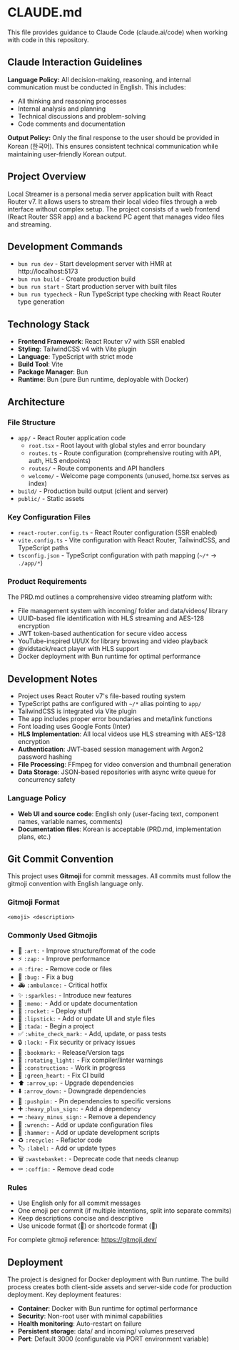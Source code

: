 # CLAUDE.md

This file provides guidance to Claude Code (claude.ai/code) when working with code in this repository.

## Claude Interaction Guidelines

**Language Policy:** All decision-making, reasoning, and internal communication must be conducted in English. This includes:
- All thinking and reasoning processes
- Internal analysis and planning
- Technical discussions and problem-solving
- Code comments and documentation

**Output Policy:** Only the final response to the user should be provided in Korean (한국어). This ensures consistent technical communication while maintaining user-friendly Korean output.

## Project Overview

Local Streamer is a personal media server application built with React Router v7. It allows users to stream their local video files through a web interface without complex setup. The project consists of a web frontend (React Router SSR app) and a backend PC agent that manages video files and streaming.

## Development Commands

- `bun run dev` - Start development server with HMR at http://localhost:5173
- `bun run build` - Create production build
- `bun run start` - Start production server with built files
- `bun run typecheck` - Run TypeScript type checking with React Router type generation

## Technology Stack

- **Frontend Framework**: React Router v7 with SSR enabled
- **Styling**: TailwindCSS v4 with Vite plugin
- **Language**: TypeScript with strict mode
- **Build Tool**: Vite
- **Package Manager**: Bun
- **Runtime**: Bun (pure Bun runtime, deployable with Docker)

## Architecture

### File Structure
- `app/` - React Router application code
  - `root.tsx` - Root layout with global styles and error boundary
  - `routes.ts` - Route configuration (comprehensive routing with API, auth, HLS endpoints)
  - `routes/` - Route components and API handlers
  - `welcome/` - Welcome page components (unused, home.tsx serves as index)
- `build/` - Production build output (client and server)
- `public/` - Static assets

### Key Configuration Files
- `react-router.config.ts` - React Router configuration (SSR enabled)
- `vite.config.ts` - Vite configuration with React Router, TailwindCSS, and TypeScript paths
- `tsconfig.json` - TypeScript configuration with path mapping (`~/*` → `./app/*`)

### Product Requirements
The PRD.md outlines a comprehensive video streaming platform with:
- File management system with incoming/ folder and data/videos/ library
- UUID-based file identification with HLS streaming and AES-128 encryption
- JWT token-based authentication for secure video access
- YouTube-inspired UI/UX for library browsing and video playback
- @vidstack/react player with HLS support
- Docker deployment with Bun runtime for optimal performance

## Development Notes

- Project uses React Router v7's file-based routing system
- TypeScript paths are configured with `~/*` alias pointing to `app/`
- TailwindCSS is integrated via Vite plugin
- The app includes proper error boundaries and meta/link functions
- Font loading uses Google Fonts (Inter)
- **HLS Implementation**: All local videos use HLS streaming with AES-128 encryption
- **Authentication**: JWT-based session management with Argon2 password hashing
- **File Processing**: FFmpeg for video conversion and thumbnail generation
- **Data Storage**: JSON-based repositories with async write queue for concurrency safety

### Language Policy
- **Web UI and source code**: English only (user-facing text, component names, variable names, comments)
- **Documentation files**: Korean is acceptable (PRD.md, implementation plans, etc.)

## Git Commit Convention

This project uses **Gitmoji** for commit messages. All commits must follow the gitmoji convention with English language only.

### Gitmoji Format
```
<emoji> <description>
```

### Commonly Used Gitmojis
- 🎨 `:art:` - Improve structure/format of the code
- ⚡️ `:zap:` - Improve performance
- 🔥 `:fire:` - Remove code or files
- 🐛 `:bug:` - Fix a bug
- 🚑️ `:ambulance:` - Critical hotfix
- ✨ `:sparkles:` - Introduce new features
- 📝 `:memo:` - Add or update documentation
- 🚀 `:rocket:` - Deploy stuff
- 💄 `:lipstick:` - Add or update UI and style files
- 🎉 `:tada:` - Begin a project
- ✅ `:white_check_mark:` - Add, update, or pass tests
- 🔒️ `:lock:` - Fix security or privacy issues
- 🔖 `:bookmark:` - Release/Version tags
- 🚨 `:rotating_light:` - Fix compiler/linter warnings
- 🚧 `:construction:` - Work in progress
- 💚 `:green_heart:` - Fix CI build
- ⬆️ `:arrow_up:` - Upgrade dependencies
- ⬇️ `:arrow_down:` - Downgrade dependencies
- 📌 `:pushpin:` - Pin dependencies to specific versions
- ➕ `:heavy_plus_sign:` - Add a dependency
- ➖ `:heavy_minus_sign:` - Remove a dependency
- 🔧 `:wrench:` - Add or update configuration files
- 🔨 `:hammer:` - Add or update development scripts
- ♻️ `:recycle:` - Refactor code
- 🏷️ `:label:` - Add or update types
- 🗑️ `:wastebasket:` - Deprecate code that needs cleanup
- ⚰️ `:coffin:` - Remove dead code

### Rules
- Use English only for all commit messages
- One emoji per commit (if multiple intentions, split into separate commits)
- Keep descriptions concise and descriptive
- Use unicode format (🎨) or shortcode format (:art:)

For complete gitmoji reference: https://gitmoji.dev/

## Deployment

The project is designed for Docker deployment with Bun runtime. The build process creates both client-side assets and server-side code for production deployment. Key deployment features:

- **Container**: Docker with Bun runtime for optimal performance
- **Security**: Non-root user with minimal capabilities 
- **Health monitoring**: Auto-restart on failure
- **Persistent storage**: data/ and incoming/ volumes preserved
- **Port**: Default 3000 (configurable via PORT environment variable)